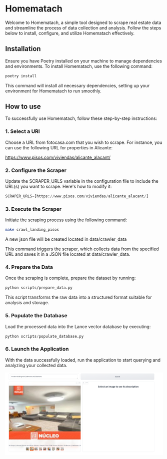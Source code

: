 # Homematach

Welcome to Homematach, a simple tool designed to scrape real estate data and streamline the process of data collection and analysis. Follow the steps below to install, configure, and utilize Homematach effectively.

## Installation

Ensure you have Poetry installed on your machine to manage dependencies and environments. To install Homematach, use the following command:

```bash
poetry install
```

This command will install all necessary dependencies, setting up your environment for Homematach to run smoothly.

## How to use

To successfully use Homematach, follow these step-by-step instructions:

### 1. Select a URl

Choose a URL from fotocasa.com that you wish to scrape. For instance, you can use the following URL for properties in Alicante:

<https://www.pisos.com/viviendas/alicante_alacant/>

### 2. Configure the Scraper

Update the SCRAPER_URLS variable in the configuration file to include the URL(s) you want to scrape. Here's how to modify it:

```python
SCRAPER_URLS=[https://www.pisos.com/viviendas/alicante_alacant/]
```

### 3. Execute the Scraper

Initiate the scraping process using the following command:

```bash
make crawl_landing_pisos
```

A new json file will be created located in data/crawler_data

This command triggers the scraper, which collects data from the specified URL and saves it in a JSON file located at data/crawler_data.

### 4. Prepare the Data

Once the scraping is complete, prepare the dataset by running:

```bash
python scripts/prepare_data.py
```

This script transforms the raw data into a structured format suitable for analysis and storage.

### 5. Populate the Database

Load the processed data into the Lance vector database by executing:

```python
python scripts/populate_database.py
```

### 6. Launch the Application

With the data successfully loaded, run the application to start querying and analyzing your collected data.

![Example](./assets/example.png)
